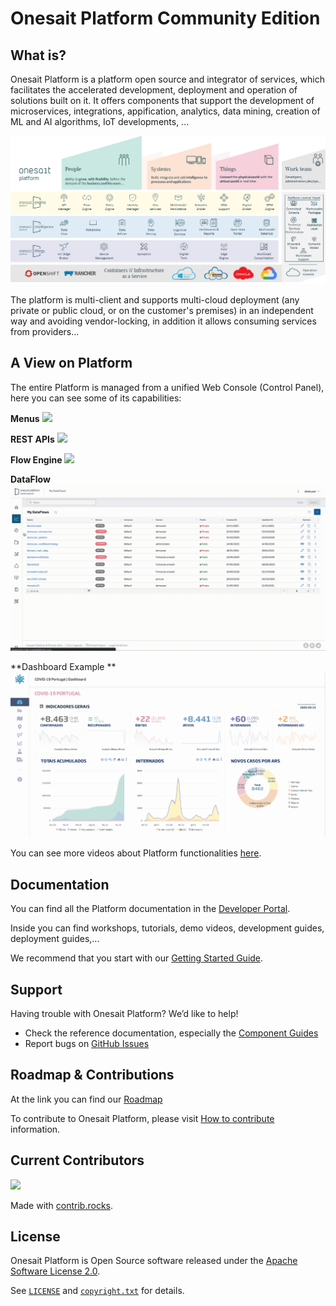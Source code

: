 # Onesait Platform Community Edition

## What is?
Onesait Platform is a platform open source and integrator of services, which facilitates the accelerated development, deployment and operation of solutions built on it.  It offers components that support the development of microservices, integrations, appification, analytics, data mining, creation of ML and AI algorithms, IoT developments, ...
<p align="center">
    <img src='resources/images/onesaitPlatform-Modules.png'/>
</p>
The platform is multi-client and supports multi-cloud deployment (any private or public cloud, or on the customer's premises) in an independent way and avoiding vendor-locking, in addition it allows consuming services from providers... 

## A View on Platform
The entire Platform is managed from a unified Web Console (Control Panel), here you can see some of its capabilities:

**Menus**
![](https://raw.githubusercontent.com/onesaitplatform/onesaitplatform-cloud-media/main/resources/videos/2.menus.gif)

**REST APIs**
![](https://raw.githubusercontent.com/onesaitplatform/onesaitplatform-cloud-media/main/resources/videos/5.apis.gif)

**Flow Engine**
![](https://raw.githubusercontent.com/onesaitplatform/onesaitplatform-cloud-media/main/resources/videos/6.flows.gif)

**DataFlow**
![](https://raw.githubusercontent.com/onesaitplatform/onesaitplatform-cloud-media/main/resources/videos/7.dataflows.gif)

**Dashboard Example **
![](https://raw.githubusercontent.com/onesaitplatform/onesaitplatform-cloud-media/main/resources/videos/11.dashboard1.gif)

You can see more videos about Platform functionalities <a href="CONTROLPANEL_VIDEOS.md" target="_blank">here</a>.

## Documentation
You can find all the Platform documentation in the <a href="https://onesaitplatform.refined.site/" target="_blank">Developer Portal</a>.

Inside you can find workshops, tutorials, demo videos, development guides, deployment guides,...

We recommend that you start with our <a href="https://onesaitplatform.refined.site/space/DOCT/2221610206/Getting+Started+with+Onesait+Platform+CloudLab)" target="_blank">Getting Started Guide</a>.

## Support
Having trouble with Onesait Platform? We’d like to help!

* Check the reference documentation, especially the [Component Guides](https://onesaitplatform.refined.site/space/DOCT/2220425217/Component+Guides)
* Report bugs on <a href="https://github.com/onesaitplatform/onesaitplatform-cloud/issues" target="_blank">GitHub Issues</a>

## Roadmap & Contributions

At the link you can find our [Roadmap](https://onesaitplatform.refined.site/space/ROAD/2283470956/Roadmap+Onesait+Platform)

To contribute to Onesait Platform, please visit [How to contribute](https://onesaitplatform.refined.site/space/DOCT/2220814633/How+to+contribute%3F) information.

## Current Contributors

<a href="https://github.com/onesaitplatform/onesaitplatform-cloud/graphs/contributors">
  <img src="https://contrib.rocks/image?repo=onesaitplatform/onesaitplatform-cloud" />
</a>

Made with [contrib.rocks](https://contrib.rocks).

## License

Onesait Platform is Open Source software released under the [Apache Software License 2.0](http://www.apache.org/licenses/LICENSE-2.0).

See [`LICENSE`](LICENSE) and [`copyright.txt`](copyright.txt) for details.

